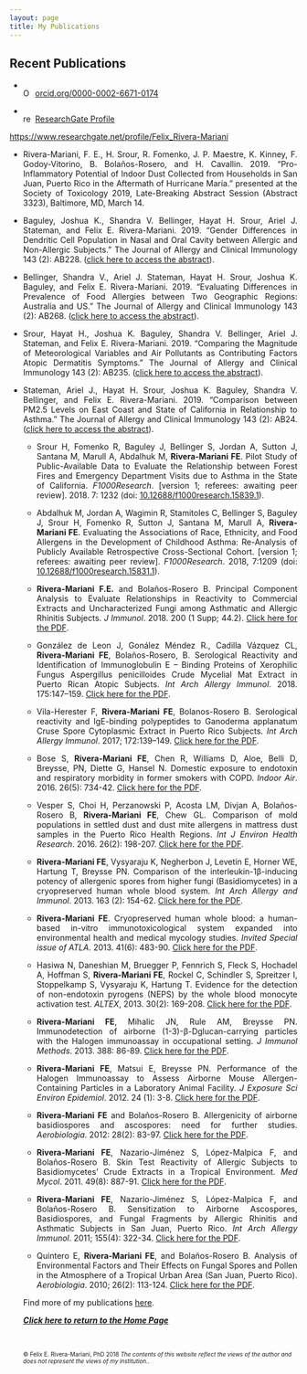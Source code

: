 ```yaml
---
layout: page
title: My Publications
---
```



## Recent Publications

<ul>
<li><div itemscope itemtype="https://schema.org/Person"><a itemprop="sameAs" content="https://orcid.org/0000-0002-6671-0174" href="https://orcid.org/0000-0002-6671-0174" target="orcid.widget" rel="noopener noreferrer" style="vertical-align:top;"><img src="https://orcid.org/sites/default/files/images/orcid_16x16.png" style="width:1em;margin-right:.5em;" alt="ORCID iD icon">orcid.org/0000-0002-6671-0174</a></div></li>
</ul>

<ul>
<li><div itemscope itemtype="https://schema.org/Person"><a itemprop="sameAs" content="https://www.researchgate.net/profile/Felix_Rivera-Mariani" href="https://www.researchgate.net/profile/Felix_Rivera-Mariani" target="orcid.widget" rel="noopener noreferrer" style="vertical-align:top;"><img src="https://avatars0.githubusercontent.com/u/1073651?s=200&v=4" style="width:1em;margin-right:.5em;" alt="researchgate iD icon">ResearchGate Profile</a></div></li>
</ul>

https://www.researchgate.net/profile/Felix_Rivera-Mariani

<ul>
<li><div style="text-align:justify"><p>Rivera-Mariani, F. E., H. Srour, R. Fomenko, J. P. Maestre, K. Kinney, F. Godoy-Vitorino, B. Bolaños-Rosero, and H. Cavallin. 2019. “Pro-Inflammatory Potential of Indoor Dust Collected from Households in San Juan, Puerto Rico in the Aftermath of Hurricane Maria.” presented at the Society of Toxicology 2019, Late-Breaking Abstract Session (Abstract 3323), Baltimore, MD, March 14.</p></div></li> 
</ul>

<ul>
<li><div style="text-align:justify"><p>Baguley, Joshua K., Shandra V. Bellinger, Hayat H. Srour, Ariel J. Stateman, and Felix E. Rivera-Mariani. 2019. “Gender Differences in Dendritic Cell Population in Nasal and Oral Cavity between Allergic and Non-Allergic Subjects.” The Journal of Allergy and Clinical Immunology 143 (2): AB228. (<a href="https://www.jacionline.org/article/S0091-6749(18)32438-2/fulltext" target="_blank">click here to access the abstract</a>).</p></div></li> 
</ul>

<ul>
<li><div style="text-align:justify"><p>Bellinger, Shandra V., Ariel J. Stateman, Hayat H. Srour, Joshua K. Baguley, and Felix E. Rivera-Mariani. 2019. “Evaluating Differences in Prevalence of Food Allergies between Two Geographic Regions: Australia and US.” The Journal of Allergy and Clinical Immunology 143 (2): AB268. (<a href="https://www.jacionline.org/article/S0091-6749(18)32560-0/fulltext" target="_blank">click here to access the abstract</a>).</p></div></li> 
</ul>

<ul>
<li><div style="text-align:justify"><p>Srour, Hayat H., Joshua K. Baguley, Shandra V. Bellinger, Ariel J. Stateman, and Felix E. Rivera-Mariani. 2019. “Comparing the Magnitude of Meteorological Variables and Air Pollutants as Contributing Factors Atopic Dermatitis Symptoms.” The Journal of Allergy and Clinical Immunology 143 (2): AB235. (<a href="https://www.jacionline.org/article/S0091-6749(18)32457-6/fulltext" target="_blank">click here to access the abstract</a>).</p></div></li> 
</ul>

<ul>
<li><div style="text-align:justify"><p>Stateman, Ariel J., Hayat H. Srour, Joshua K. Baguley, Shandra V. Bellinger, and Felix E. Rivera-Mariani. 2019. “Comparison between PM2.5 Levels on East Coast and State of California in Relationship to Asthma.” The Journal of Allergy and Clinical Immunology 143 (2): AB24. (<a href="https://www.jacionline.org/article/S0091-6749(18)31817-7/fulltext" target="_blank">click here to access the abstract</a>).</p></div></li> 

<ul>
<li><div style="text-align:justify"><p>Srour H, Fomenko R, Baguley J, Bellinger S, Jordan A, Sutton J, Santana M, Marull A, Abdalhuk M, <b>Rivera-Mariani FE</b>. Pilot Study of Public-Available Data to Evaluate the Relationship between Forest Fires and Emergency Department Visits due to Asthma in the State of California. <i>F1000Research</i>. [version 1; referees: awaiting peer review]. 2018. 7: 1232 (doi: <a href="https://doi.org/10.12688/f1000research.15839.2" target="_blank">10.12688/f1000research.15839.1</a>).</p></div></li> 
</ul>

<ul>
<li><div style="text-align:justify"><p>Abdalhuk M, Jordan A, Wagimin R, Stamitoles C, Bellinger S, Baguley J, Srour H, Fomenko R, Sutton J, Santana M, Marull A, <b>Rivera-Mariani FE</b>. Evaluating the Associations of Race, Ethnicity, and Food Allergens in the Development of Childhood Asthma: Re-Analysis of Publicly Available Retrospective Cross-Sectional Cohort. [version 1; referees: awaiting peer review]. <i>F1000Research</i>. 2018, 7:1209 (doi: <a href="http://dx.doi.org/10.12688/f1000research.15831.1" target="_blank">10.12688/f1000research.15831.1</a>).</p></div></li> 
</ul> 

<ul>
<li><div style="text-align:justify"><p>	<strong>Rivera-Mariani F.E.</strong> and Bolaños-Rosero B. Principal Component Analysis to Evaluate Relationships in Reactivity to Commercial Extracts and Uncharacterized Fungi among Asthmatic and Allergic Rhinitis Subjects. <i>J Immunol</i>. 2018. 200 (1 Supp; 44.2). <a href="http://www.jimmunol.org/content/200/1_Supplement/44.2" target="_blank">Click here for the PDF</a>.</p></div></li> 
</ul>

<ul>
<li><div style="text-align:justify"><p>	González de Leon J, Gonález Méndez R., Cadilla Vázquez CL, <strong>Rivera-Mariani FE</strong>, Bolaños-Rosero, B. Serological Reactivity and Identification of Immunoglobulin E – Binding Proteins of Xerophilic Fungus Aspergillus penicilloides Crude Mycelial Mat Extract in Puerto Rican Atopic Subjects. <i>Int Arch Allergy Immunol</i>. 2018. 175:147–159. <a href="https://https://www.karger.com/Article/Abstract/484898" target="_blank">Click here for the PDF</a>.</p></div></li> 
</ul>

<ul>
<li><div style="text-align:justify"><p>	Vila-Herester F, <strong>Rivera-Mariani FE</strong>, Bolanos-Rosero B. Serological reactivity and IgE-binding polypeptides to Ganoderma applanatum Cruse Spore Cytoplasmic Extract in Puerto Rico Subjects. <i>Int Arch Allergy Immunol</i>. 2017; 172:139–149. <a href="https://www.researchgate.net/publication/312192282_Serological_Reactivity_and_Identification_of_IgE-Binding_Polypeptides_of_Ganoderma_applanatum_Crude_Spore_Cytoplasmic_Extract_in_Puerto_Rican_Subjects" target="_blank">Click here for the PDF</a>.</p></div></li>  
</ul>

<ul>
<li><div style="text-align:justify"><p>	Bose S, <strong>Rivera-Mariani FE</strong>, Chen R, Williams D, Aloe, Belli D, Breysse, PN, Diette G, Hansel N. Domestic exposure to endotoxin and respiratory morbidity in former smokers with COPD.  <i>Indoor Air</i>. 2016. 26(5): 734-42. <a href="https://www.ncbi.nlm.nih.gov/pmc/articles/PMC5324735/" target="_blank">Click here for the PDF</a>.</p></div></li>  
</ul>

<ul>
<li><div style="text-align:justify"><p>	Vesper S, Choi H, Perzanowski P, Acosta LM, Divjan A, Bolaños-Rosero B, <strong>Rivera-Mariani FE</strong>, Chew GL. Comparison of mold populations in settled dust and dust mite allergens in mattress dust samples in the Puerto Rico Health Regions. <i>Int J Environ Health Research</i>. 2016. 26(2): 198-207. <a href="https://www.ncbi.nlm.nih.gov/pmc/articles/PMC4741371/" target="_blank">Click here for the PDF</a>.</p></div></li> 
</ul>

<ul> 
<li><div style="text-align:justify"><p><strong>Rivera-Mariani FE</strong>, Vysyaraju K, Negherbon J, Levetin E, Horner WE, Hartung T, Breysse PN. Comparison of the interleukin-1β-inducing potency of allergenic spores from higher fungi (Basidiomycetes) in a cryopreserved human whole blood system. <i>Int Arch Allergy and Immunol</i>. 2013. 163 (2): 154-62. <a href="https://www.karger.com/Article/FullText/357036" target="_blank">Click here for the PDF</a>.</p></div></li>  
</ul>

<ul> 
<li><div style="text-align:justify"><p><strong>Rivera-Mariani FE</strong>. Cryopreserved human whole blood: a human-based in-vitro immunotoxicological system expanded into environmental health and medical mycology studies. <i>Invited Special issue of ATLA</i>. 2013. 41(6): 483-90. <a href="https://www.ncbi.nlm.nih.gov/pubmed/24512232" target="_blank">Click here for the PDF</a>.</p></div></li> 
</ul>

<ul> 
<li><div style="text-align:justify"><p>Hasiwa N, Daneshian M, Bruegger P, Fennrich S, Fleck S, Hochadel A, Hoffman S, <strong>Rivera-Mariani FE</strong>, Rockel C, Schindler S, Spreitzer I, Stoppelkamp S, Vysyaraju K, Hartung T. Evidence for the detection of non-endotoxin pyrogens (NEPS) by the whole blood monocyte activation test. <i>ALTEX</i>, 2013. 30(2): 169-208. <a href="https://www.researchgate.net/publication/236691642_T4_Report_evidence_for_the_detection_of_non-endotoxin_pyrogens_by_the_whole_blood_monocyte_activation_test" target="_blank">Click here for the PDF</a>.</p></div></li>  
</ul>

<ul> 
<li><div style="text-align:justify"><p><strong>Rivera-Mariani FE</strong>, Mihalic JN, Rule AM, Breysse PN. Immunodetection of airborne (1-3)-β-Dglucan-carrying particles with the Halogen immunoassay in occupational setting. <i>J Immunol Methods</i>. 2013. 388: 86-89. <a href="https://www.ncbi.nlm.nih.gov/pmc/articles/PMC3632291/" target="_blank">Click here for the PDF</a>.</p></div></li> 
</ul>

<ul> 
<li><div style="text-align:justify"><p><strong>Rivera-Mariani FE</strong>, Matsui E, Breysse PN. Performance of the Halogen Immunoassay to Assess Airborne Mouse Allergen-Containing Particles in a Laboratory Animal Facility. <i>J Exposure Sci Environ Epidemiol</i>. 2012. 24 (1): 3-8. <a href="https://www.ncbi.nlm.nih.gov/pubmed/22805992" target="_blank">Click here for the PDF</a>.</p></div></li> 
</ul>

<ul> 
<li><div style="text-align:justify"><p><strong>Rivera-Mariani FE</strong> and Bolaños-Rosero B. Allergenicity of airborne basidiospores and ascospores: 
need for further studies. <i>Aerobiologia</i>. 2012: 28(2): 83-97. <a href="https://www.researchgate.net/publication/255823215_Allergenicity_of_airborne_basidiospores_and_ascospores_Need_for_further_studies" target="_blank">Click here for the PDF</a>.</p></div></li> 
</ul>

<ul> 
<li><div style="text-align:justify"><p><strong>Rivera-Mariani FE</strong>, Nazario-Jiménez S, López-Malpica F, and Bolaños-Rosero B. Skin Test Reactivity of Allergic Subjects to Basidiomycetes’ Crude Extracts in a Tropical Environment. <i>Med Mycol</i>. 2011. 49(8): 887-91. <a href="https://www.ncbi.nlm.nih.gov/pubmed/21506892" target="_blank">Click here for the PDF</a>.</p></div></li>   
</ul>

<ul> 
<li><div style="text-align:justify"><p><strong>Rivera-Mariani FE</strong>, Nazario-Jiménez S, López-Malpica F, and Bolaños-Rosero B. Sensitization to Airborne Ascospores, Basidiospores, and Fungal Fragments by Allergic Rhinitis and Asthmatic Subjects in San Juan, Puerto Rico. <i>Int Arch Allergy Immunol</i>. 2011; 155(4): 322-34. <a href="https://www.ncbi.nlm.nih.gov/pubmed/21346362" target="_blank">Click here for the PDF</a>.</p></div></li> 
</ul>

<ul> 
<li><div style="text-align:justify"><p>Quintero E, <strong>Rivera-Mariani FE</strong>, and Bolaños-Rosero B. Analysis of Environmental Factors and Their Effects on Fungal Spores and Pollen in the Atmosphere of a Tropical Urban Area (San Juan, Puerto Rico). <i>Aerobiologia</i>. 2010; 26(2): 113-124. <a href="https://www.researchgate.net/publication/226034160_Analysis_of_environmental_factors_and_their_effects_on_fungal_spores_in_the_atmosphere_of_a_tropical_urban_area_San_Juan_Puerto_Rico" target="_blank">Click here for the PDF</a>.</p></div></li>   
</ul>


Find more of my publications <a href="https://www.researchgate.net/profile/Felix_Rivera-Mariani/publications" target="_blank">here</a>.

<b><i><a href="http://wwww.friveram.com">Click here to return to the Home Page</a></i></b>

<br>

<font size="1">&#169; Felix E. Rivera-Mariani, PhD 2018 <i>The contents of this website reflect the views of the author and does not represent the views of my institution.</i>.</font>